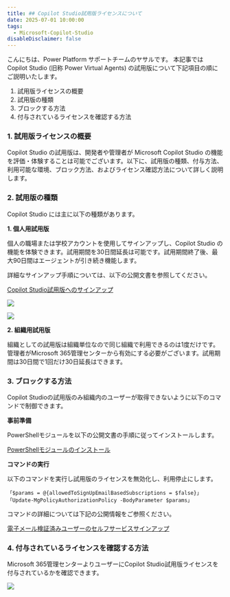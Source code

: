 ```yaml
---
title: ## Copilot Studio試用版ライセンスについて
date: 2025-07-01 10:00:00
tags:
  - Microsoft-Copilot-Studio
disableDisclaimer: false
---
```

こんにちは、Power Platform サポートチームのヤサルです。
本記事では Copilot Studio (旧称 Power Virtual Agents) の試用版について下記項目の順にご説明いたします。
1. 試用版ライセンスの概要
2. 試用版の種類 
3. ブロックする方法
4. 付与されているライセンスを確認する方法

<!-- more -->

### 1. 試用版ライセンスの概要

Copilot Studio の試用版は、開発者や管理者が Microsoft Copilot Studio の機能を評価・体験することは可能でございます。以下に、試用版の種類、付与方法、利用可能な環境、ブロック方法、およびライセンス確認方法について詳しく説明します。 

### 2. 試用版の種類
Copilot Studio には主に以下の種類があります。

**1. 個人用試用版**

個人の職場または学校アカウントを使用してサインアップし、Copilot Studio の機能を体験できます。試用期間を30日間延長は可能です。試用期間終了後、最大90日間はエージェントが引き続き機能します。

詳細なサインアップ手順については、以下の公開文書を参照してください。

[Copilot Studio試用版へのサインアップ](https://learn.microsoft.com/ja-jp/microsoft-copilot-studio/sign-up-individual)

![](./copilot-studio-trial-license/②Signup.png)

![](./copilot-studio-trial-license/②Home.png)

   
**2. 組織用試用版**

組織としての試用版は組織単位なので同じ組織で利用できるのは1度だけです。管理者がMicrosoft 365管理センターから有効にする必要がございます。試用期間は30日間で1回だけ30日延長はできます。

### 3. ブロックする方法
Copilot Studioの試用版のみ組織内のユーザーが取得できないように以下のコマンドで制御できます。

**事前準備**

PowerShellモジュールを以下の公開文書の手順に従ってインストールします。

[PowerShellモジュールのインストール](https://learn.microsoft.com/ja-jp/power-platform/admin/powerapps-powershell)

**コマンドの実行**

以下のコマンドを実行し試用版のライセンスを無効化し、利用停止にします。
```PowerShellコマンド
「$params = @{allowedToSignUpEmailBasedSubscriptions = $false}」
「Update-MgPolicyAuthorizationPolicy -BodyParameter $params」
```
コマンドの詳細については下記の公開情報をご参照ください。

[電子メール検証済みユーザーのセルフサービスサインアップ](https://learn.microsoft.com/ja-jp/entra/identity/users/directory-self-service-signup)

### 4. 付与されているライセンスを確認する方法
Microsoft 365管理センターよりユーザーにCopilot Studio試用版ライセンスを付与されているかを確認できます。

![](./copilot-studio-trial-license/④M365AdmiCenter_LicenseAssignment.png)



